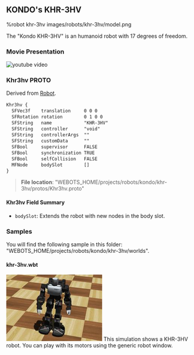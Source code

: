 ## KONDO's KHR-3HV

%robot khr-3hv images/robots/khr-3hv/model.png

The "Kondo KHR-3HV" is an humanoid robot with 17 degrees of freedom.

### Movie Presentation

![youtube video](https://www.youtube.com/watch?v=BWZEDVYGbbQ)

### Khr3hv PROTO

Derived from [Robot](../reference/robot.md).

```
Khr3hv {
  SFVec3f    translation     0 0 0
  SFRotation rotation        0 1 0 0
  SFString   name            "KHR-3HV"
  SFString   controller      "void"
  SFString   controllerArgs  ""
  SFString   customData      ""
  SFBool     supervisor      FALSE
  SFBool     synchronization TRUE
  SFBool     selfCollision   FALSE
  MFNode     bodySlot        []
}
```

> **File location**: "WEBOTS\_HOME/projects/robots/kondo/khr-3hv/protos/Khr3hv.proto"

#### Khr3hv Field Summary

- `bodySlot`: Extends the robot with new nodes in the body slot.

### Samples

You will find the following sample in this folder: "WEBOTS\_HOME/projects/robots/kondo/khr-3hv/worlds".

#### khr-3hv.wbt

![khr-3hv.wbt.png](images/robots/khr-3hv/khr-3hv.wbt_thumbnail.jpg) This simulation shows a KHR-3HV robot.
You can play with its motors using the generic robot window.
